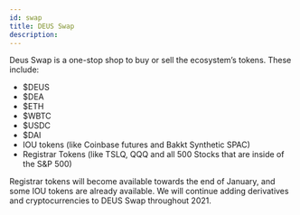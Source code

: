 ```yaml
---
id: swap
title: DEUS Swap
description:
---
```

Deus Swap is a one-stop shop to buy or sell the ecosystem’s tokens. These include: 

+ $DEUS 
+ $DEA 
+ $ETH
+ $WBTC
+ $USDC
+ $DAI
+ IOU tokens (like Coinbase futures and Bakkt Synthetic SPAC)
+ Registrar Tokens (like TSLQ, QQQ and all 500 Stocks that are inside of the S&P 500)


Registrar tokens will become available towards the end of January, and some IOU tokens are already available.
We will continue adding derivatives and cryptocurrencies to DEUS Swap throughout 2021.
